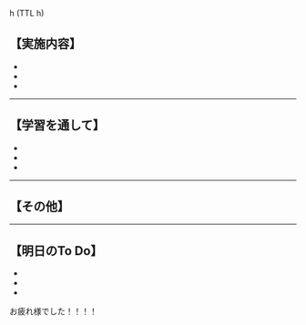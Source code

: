 h (TTL h)

## 【実施内容】
-
-
-


***

## 【学習を通して】
-
-
-




***

## 【その他】


***


## 【明日のTo Do】
-
-
-

お疲れ様でした！！！！

